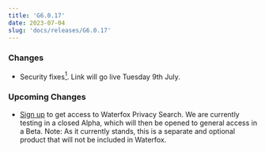 ```yaml
---
title: 'G6.0.17'
date: 2023-07-04
slug: 'docs/releases/G6.0.17'
---
```


### Changes

- Security fixes[<sup>1</sup>](https://www.mozilla.org/en-US/security/advisories/mfsa2024-30/). Link will go live Tuesday 9th July.

### Upcoming Changes

- [Sign up](https://browserworks.typeform.com/to/E1KEJaKj) to get access to Waterfox Privacy Search. We are currently testing in a closed Alpha, which will then be opened to general access in a Beta. Note: As it currently stands, this is a separate and optional product that will not be included in Waterfox.
